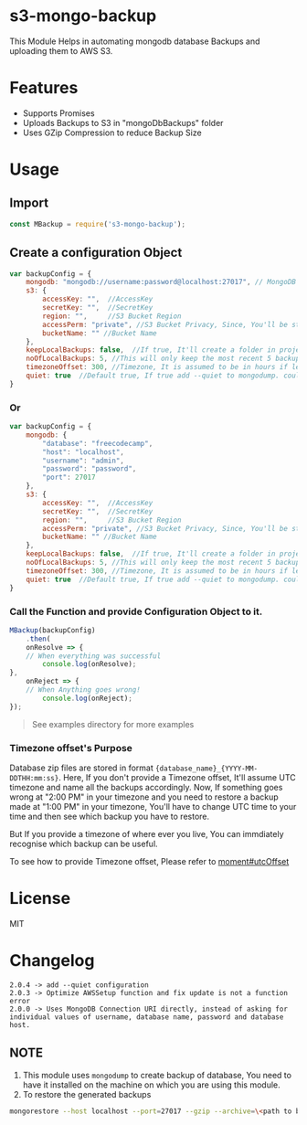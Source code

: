 # s3-mongo-backup
This Module Helps in automating mongodb database Backups and uploading them to AWS S3.

# Features

- Supports Promises
- Uploads Backups to S3 in "mongoDbBackups" folder
- Uses GZip Compression to reduce Backup Size

# Usage

## Import

```javascript
const MBackup = require('s3-mongo-backup');
```

## Create a configuration Object

```javascript
var backupConfig = {
    mongodb: "mongodb://username:password@localhost:27017", // MongoDB Connection URI
    s3: {
        accessKey: "",  //AccessKey
        secretKey: "",  //SecretKey
        region: "",     //S3 Bucket Region
        accessPerm: "private", //S3 Bucket Privacy, Since, You'll be storing Database, Private is HIGHLY Recommended
        bucketName: "" //Bucket Name
    },
    keepLocalBackups: false,  //If true, It'll create a folder in project root with database's name and store backups in it and if it's false, It'll use temporary directory of OS
    noOfLocalBackups: 5, //This will only keep the most recent 5 backups and delete all older backups from local backup directory
    timezoneOffset: 300, //Timezone, It is assumed to be in hours if less than 16 and in minutes otherwise
    quiet: true  //Default true, If true add --quiet to mongodump. could be usefull under linux
}
```

### Or

```javascript
var backupConfig = {
    mongodb: {
        "database": "freecodecamp",
        "host": "localhost",
        "username": "admin",
        "password": "password",
        "port": 27017
    },   
    s3: {
        accessKey: "",  //AccessKey
        secretKey: "",  //SecretKey
        region: "",     //S3 Bucket Region
        accessPerm: "private", //S3 Bucket Privacy, Since, You'll be storing Database, Private is HIGHLY Recommended
        bucketName: "" //Bucket Name
    },
    keepLocalBackups: false,  //If true, It'll create a folder in project root with database's name and store backups in it and if it's false, It'll use temporary directory of OS
    noOfLocalBackups: 5, //This will only keep the most recent 5 backups and delete all older backups from local backup directory
    timezoneOffset: 300, //Timezone, It is assumed to be in hours if less than 16 and in minutes otherwise
    quiet: true  //Default true, If true add --quiet to mongodump. could be usefull under linux
}
```


### Call the Function and provide Configuration Object to it.

```javascript
MBackup(backupConfig)
    .then(
    onResolve => {
    // When everything was successful
        console.log(onResolve);
},
    onReject => {
    // When Anything goes wrong!
        console.log(onReject);
});
```

> See examples directory for more examples

### Timezone offset's Purpose

Database zip files are stored in format `{database_name}_{YYYY-MM-DDTHH:mm:ss}`. Here, If you don't provide a Timezone offset, It'll assume UTC timezone and name all the backups accordingly. Now, If something goes wrong at "2:00 PM" in your timezone and you need to restore a backup made at "1:00 PM" in your timezone, You'll have to change UTC time to your time and then see which backup you have to restore.

But If you provide a timezone of where ever you live, You can immdiately recognise which backup can be useful.

To see how to provide Timezone offset, Please refer to [moment#utcOffset](http://momentjs.com/docs/#/manipulating/utc-offset/)

# License

MIT

# Changelog

    2.0.4 -> add --quiet configuration
    2.0.3 -> Optimize AWSSetup function and fix update is not a function error
    2.0.0 -> Uses MongoDB Connection URI directly, instead of asking for individual values of username, database name, password and database host.


## NOTE

1. This module uses `mongodump` to create backup of database, You need to have it installed on the machine on which you are using this module.
2. To restore the generated backups

```bash
mongorestore --host localhost --port=27017 --gzip --archive=\<path to backup.gz\>
```

